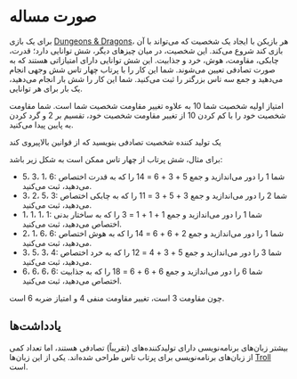 # صورت مساله

برای یک بازی [Dungeons & Dragons][DND]، هر بازیکن با ایجاد یک شخصیت که می‌تواند با آن بازی کند شروع می‌کند. این شخصیت، در میان چیزهای دیگر، شش توانایی دارد؛ قدرت، چابکی، مقاومت، هوش، خرد و جذابیت. این شش توانایی دارای امتیازاتی هستند که به صورت تصادفی تعیین می‌شوند. شما این کار را با پرتاب چهار تاس شش وجهی انجام می‌دهید و جمع سه تاس بزرگتر را ثبت می‌کنید. شما این کار را شش بار انجام می‌دهید، یک بار برای هر توانایی.

امتیاز اولیه شخصیت شما 10 به علاوه تغییر مقاومت  شخصیت شما است. شما مقاومت شخصیت خود را با کم کردن 10 از تغییر مقاومت  شخصیت خود، تقسیم بر 2 و گرد کردن به پایین پیدا می‌کنید.

یک تولید کننده شخصیت تصادفی بنویسید که از قوانین بالاپیروی کند

برای مثال، شش پرتاب از چهار تاس ممکن است به شکل زیر باشد:

* 5، 3، 1، 6: شما 1 را دور می‌اندازید و جمع 5 + 3 + 6 = 14 را که به قدرت اختصاص می‌دهید، ثبت می‌کنید.
* 3، 2، 5، 3: شما 2 را دور می‌اندازید و جمع 3 + 5 + 3 = 11 را که به چابکی اختصاص می‌دهید، ثبت می‌کنید.
* 1، 1، 1، 1: شما 1 را دور می‌اندازید و جمع 1 + 1 + 1 = 3 را که به ساختار بدنی اختصاص می‌دهید، ثبت می‌کنید.
* 2، 1، 6، 6: شما 1 را دور می‌اندازید و جمع 2 + 6 + 6 = 14 را که به هوش اختصاص می‌دهید، ثبت می‌کنید.
* 3، 5، 3، 4: شما 3 را دور می‌اندازید و جمع 5 + 3 + 4 = 12 را که به خرد اختصاص می‌دهید، ثبت می‌کنید.
* 6، 6، 6، 6: شما 6 را دور می‌اندازید و جمع 6 + 6 + 6 = 18 را که به جذابیت اختصاص می‌دهید، ثبت می‌کنید.

چون مقاومت 3 است، تغییر مقاومت منفی 4 و امتیاز ضربه 6 است.

## یادداشت‌ها

بیشتر زبان‌های برنامه‌نویسی دارای تولیدکننده‌های (تقریباً) تصادفی هستند، اما تعداد کمی از زبان‌های برنامه‌نویسی برای پرتاب تاس طراحی شده‌اند. یکی از این زبان‌ها [Troll] است.


[DND]: https://en.wikipedia.org/wiki/Dungeons_%26_Dragons
[Troll]: http://hjemmesider.diku.dk/~torbenm/Troll/
